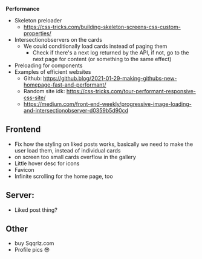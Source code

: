 **Performance**

-   Skeleton preloader
    -   https://css-tricks.com/building-skeleton-screens-css-custom-properties/
-   Intersectionobservers on the cards
    -   We could conditionally load cards instead of paging them
        -   Check if there's a next log returned by the API, if not, go to the next page for content (or something to the same effect)
-   Preloading for components
-   Examples of efficient websites
    -   Github: https://github.blog/2021-01-29-making-githubs-new-homepage-fast-and-performant/
    -   Random site idk: https://css-tricks.com/tour-performant-responsive-css-site/
    -   https://medium.com/front-end-weekly/progressive-image-loading-and-intersectionobserver-d0359b5d90cd

## **Frontend**

-   Fix how the styling on liked posts works, basically we need to make the user load them, instead of individual cards
-   on screen too small cards overflow in the gallery
-   Little hover desc for icons
-   Favicon
-   Infinite scrolling for the home page, too

## **Server:**

-   Liked post thing?

## **Other**

-   buy Sqqrlz.com
-   Profile pics :sunglasses:

